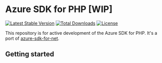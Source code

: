 # Azure SDK for PHP [WIP]

[![Latest Stable Version](https://poser.pugx.org/raiffeisen/azure-sdk-for-net/v/stable?style=flat-square)](https://packagist.org/packages/raiffeisen/azure-sdk-for-net)
[![Total Downloads](https://poser.pugx.org/raiffeisen/azure-sdk-for-net/downloads?style=flat-square)](https://packagist.org/packages/raiffeisen/azure-sdk-for-net)
[![License](https://poser.pugx.org/raiffeisen/azure-sdk-for-net/license?style=flat-square)](https://packagist.org/packages/raiffeisen/azure-sdk-for-net)

This repository is for active development of the Azure SDK for PHP. It's a port of [azure-sdk-for-net](https://github.com/Azure/azure-sdk-for-net).

## Getting started


